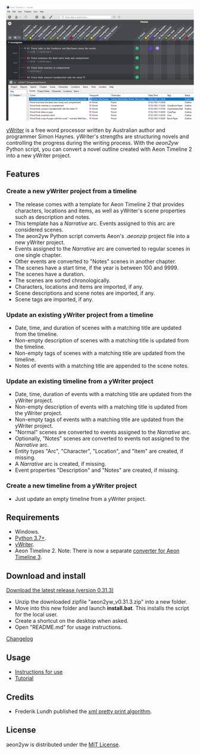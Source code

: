 [![Screenshot: Example](Screenshots/screen01.png)](https://raw.githubusercontent.com/peter88213/aeon2yw/main/docs/Screenshots/screen01.png)

[yWriter](http://spacejock.com/yWriter7.html) is a free word processor written by Australian author and programmer Simon Haynes. yWriter's strengths are structuring novels and controlling the progress during the writing process. With the *aeon2yw* Python script, you can convert a novel outline created with Aeon Timeline 2 into a new yWriter project.

## Features

### Create a new yWriter project from a timeline

- The release comes with a template for Aeon Timeline 2 that provides characters, locations and items, as well as yWriter's scene properties such as description and notes.
- This template has a *Narrative* arc. Events assigned to this arc are considered scenes.
- The aeon2yw Python script converts Aeon's *.aeonzip* project file into a new yWriter project.
- Events assigned to the *Narrative* arc are converted to regular scenes in one single chapter.
- Other events are converted to "Notes" scenes in another chapter.
- The scenes have a start time, if the year is between 100 and 9999.
- The scenes have a duration.
- The scenes are sorted chronologically.
- Characters, locations and items are imported, if any.
- Scene descriptions and scene notes are imported, if any.
- Scene tags are imported, if any.

### Update an existing yWriter project from a timeline

- Date, time, and duration of scenes with a matching title are updated from the timeline.
- Non-empty description of scenes with a matching title is updated from the timeline.
- Non-empty tags of scenes with a matching title are updated from the timeline.
- Notes of events with a matching title are appended to the scene notes.

### Update an existing timeline from a yWriter project

- Date, time, duration of events with a matching title are updated from the yWriter project.
- Non-empty description of events with a matching title is updated from the yWriter project.
- Non-empty tags of events with a matching title are updated from the yWriter project.
- "Normal" scenes are converted to events assigned to the *Narrative* arc.
- Optionally, "Notes" scenes are converted to events not assigned to the *Narrative* arc.
- Entity types "Arc", "Character", "Location", and "Item" are created, if missing.
- A *Narrative* arc is created, if missing.
- Event properties "Description" and "Notes" are created, if missing.

### Create a new timeline from a yWriter project

- Just update an empty timeline from a yWriter project.

 
## Requirements

- Windows.
- [Python 3.7+](https://www.python.org).
- [yWriter](http://spacejock.com/yWriter7.html).
- Aeon Timeline 2. Note: There is now a separate [converter for Aeon Timeline 3](https://peter88213.github.io/aeon3yw). 


## Download and install

[Download the latest release (version 0.31.3)](https://raw.githubusercontent.com/peter88213/aeon2yw/main/dist/aeon2yw_v0.31.3.zip)

- Unzip the downloaded zipfile "aeon2yw_v0.31.3.zip" into a new folder.
- Move into this new folder and launch **install.bat**. This installs the script for the local user.
- Create a shortcut on the desktop when asked.
- Open "README.md" for usage instructions.

[Changelog](changelog)

## Usage

- [Instructions for use](usage)
- [Tutorial](tutorial)

## Credits

- Frederik Lundh published the [xml pretty print algorithm](http://effbot.org/zone/element-lib.htm#prettyprint).


## License

aeon2yw is distributed under the [MIT License](http://www.opensource.org/licenses/mit-license.php).


 




